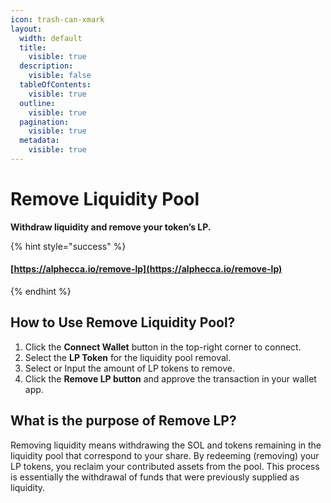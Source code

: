 ```yaml
---
icon: trash-can-xmark
layout:
  width: default
  title:
    visible: true
  description:
    visible: false
  tableOfContents:
    visible: true
  outline:
    visible: true
  pagination:
    visible: true
  metadata:
    visible: true
---
```


# Remove Liquidity Pool

**Withdraw liquidity and remove your token’s LP.**

{% hint style="success" %}
#### [https://alphecca.io/remove-lp](https://alphecca.io/remove-lp)
{% endhint %}

## How to Use Remove Liquidity Pool?&#x20;

1. Click the **Connect Wallet** button in the top-right corner to connect.
2. Select the **LP Token** for the liquidity pool removal.
3. Select or Input the amount of LP tokens to remove.
4. Click the **Remove LP button** and approve the transaction in your wallet app.

## What is the purpose of Remove LP?

Removing liquidity means withdrawing the SOL and tokens remaining in the liquidity pool that correspond to your share. By redeeming (removing) your LP tokens, you reclaim your contributed assets from the pool. This process is essentially the withdrawal of funds that were previously supplied as liquidity.
